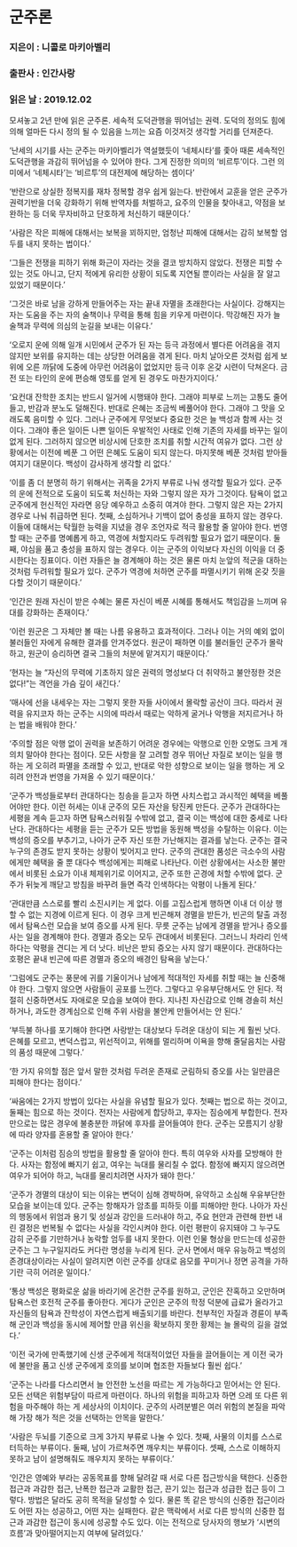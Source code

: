 # 군주론
### 지은이 : 니콜로 마키아벨리
### 출판사 : 인간사랑
### 읽은 날 : 2019.12.02

모셔놓고 2년 만에 읽은 군주론. 세속적 도덕관행을 뛰어넘는 권력. 도덕의 정의도 힘에 의해 얼마든 다시 정의 될 수 있음을 느끼는 요즘 이것저것 생각할 거리를 던져준다.

‘난세의 시기를 사는 군주는 마키아벨리가 역설했듯이 ‘네체시타’를 좇아 때론 세속적인 도덕관행을 과감히 뛰어넘을 수 있어야 한다. 그게 진정한 의미의 ‘비르투’이다. 그런 의미에서 ‘네체시타’는 ‘비르투’의 대전제에 해당하는 셈이다’

‘반란으로 상실한 정복지를 재차 정복할 경우 쉽게 잃는다. 반란에서 교훈을 얻은 군주가 권력기반을 더욱 강화하기 위해 반역자를 처벌하고, 요주의 인물을 찾아내고, 약점을 보완하는 등 더욱 무자비하고 단호하게 처신하기 때문이다.’

‘사람은 작은 피해에 대해서는 보복을 꾀하지만, 엄청난 피해에 대해서는 감히 보복할 엄두를 내지 못하는 법이다.’

‘그들은 전쟁을 피하기 위해 화근이 자라는 것을 결코 방치하지 않았다. 전쟁은 피할 수 있는 것도 아니고, 단지 적에게 유리한 상황이 되도록 지연될 뿐이라는 사실을 잘 알고 있었기 때문이다.’

‘그것은 바로 남을 강하게 만들어주는 자는 끝내 자멸을 초래한다는 사실이다. 강해지는 자는 도움을 주는 자의 술책이나 무력을 통해 힘을 키우게 마련이다. 막강해진 자가 늘 술책과 무력에 의심의 눈길을 보내는 이유다.’

‘오로지 운에 의해 일개 시민에서 군주가 된 자는 등극 과정에서 별다른 어려움을 겪지 않지만 보위를 유지하는 데는 상당한 어려움을 겪게 된다. 마치 날아오른 것처럼 쉽게 보위에 오른 까닭에 도중에 아무런 어려움이 없었지만 등극 이후 온갖 시련이 닥쳐온다. 금전 또는 타인의 운에 편승해 영토를 얻게 된 경우도 마찬가지이다.’

‘요컨대 잔학한 조치는 반드시 일거에 시행돼야 한다. 그래야 피부로 느끼는 고통도 줄어들고, 반감과 분노도 덜해진다. 반대로 은혜는 조금씩 베풀어야 한다. 그래야 그 맛을 오래도록 음미할 수 있다. 그러나 군주에게 무엇보다 중요한 것은 늘 백성과 함께 사는 것이다. 그래야 좋은 일이든 나쁜 일이든 우발적인 사태로 인해 기존의 자세를 바꾸는 일이 없게 된다. 그러하지 않으면 비상시에 단호한 조치를 취할 시간적 여유가 없다. 그런 상황에서는 이전에 베푼 그 어떤 은혜도 도움이 되지 않는다. 마지못해 베푼 것처럼 받아들여지기 대문이다. 백성이 감사하게 생각할 리 없다.’

‘이를 좀 더 분명히 하기 위해서는 귀족을 2가지 부류로 나눠 생각할 필요가 있다. 군주의 운에 전적으로 도움이 되도록 처신하는 자와 그렇지 않은 자가 그것이다. 탐욕이 없고 군주에게 헌신적인 자라면 응당 예우하고 소중히 여겨야 한다. 그렇지 않은 자는 2가지 경우로 나눠 취급하면 된다. 첫째, 소심하거나 기백이 없어 충성을 표하지 않는 경우다. 이들에 대해서는 탁월한 능력을 지녔을 경우 조언자로 적극 활용할 줄 알아야 한다. 번영할 때는 군주를 명예롭게 하고, 역경에 처할지라도 두려워할 필요가 없기 때문이다. 둘째, 야심을 품고 충성을 표하지 않는 경우다. 이는 군주의 이익보다 자신의 이익을 더 중시한다는 징표이다. 이런 자들은 늘 경계해야 하는 것은 물론 마치 눈앞의 적군을 대하는 것처럼 두려워할 필요가 있다. 군주가 역경에 처하면 군주를 파멸시키기 위해 온갖 짓을 다할 것이기 때문이다.’

‘인간은 원래 자신이 받은 수혜는 물론 자신이 베푼 시혜를 통해서도 책임감을 느끼며 유대를 강화하는 존재이다.’

‘이런 원군은 그 자체만 볼 때는 나름 유용하고 효과적이다. 그러나 이는 거의 예외 없이 불러들인 자에게 유해한 결과를 안겨주었다. 원군이 패하면 이를 불러들인 군주가 몰락하고, 원군이 승리하면 결국 그들의 처분에 맡겨지기 때문이다.’

‘현자는 늘 “자신의 무력에 기초하지 않은 권력의 명성보다 더 취약하고 불안정한 것은 없다!”는 격언을 가슴 깊이 새긴다.’

‘매사에 선을 내세우는 자는 그렇지 못한 자들 사이에서 몰락할 공산이 크다. 따라서 권력을 유지코자 하는 군주는 시의에 따라서 때로는 악하게 굴거나 악행을 저지르거나 하는 법을 배워야 한다.’

‘주의할 점은 악행 없이 권력을 보존하기 어려운 경우에는 악행으로 인한 오명도 크게 개의치 말아야 한다는 점이다. 모든 사항을 잘 고려할 경우 뛰어난 자질로 보이는 일을 행하는 게 오히려 파멸을 초래할 수 있고, 반대로 악한 성향으로 보이는 일을 행하는 게 오히려 안전과 번영을 가져올 수 있기 때문이다.’

‘군주가 백성들로부터 관대하다는 칭송을 듣고자 하면 사치스럽고 과시적인 혜택을 베풀어야만 한다. 이런 허세는 이내 군주의 모든 자산을 탕진케 만든다.
군주가 관대하다는 세평을 계속 듣고자 하면 탐욕스러워질 수밖에 없고, 결국 이는 백성에 대한 중세로 나타난다. 관대하다는 세평을 듣는 군주가 모든 방법을 동원해 백성을 수탈하는 이유다. 이는 백성의 증오를 부추기고, 나아가 군주 자신 또한 가난해지는 결과를 낳는다. 군주는 결국 누구의 존경도 받지 못하는 상황이 빚어지고 만다. 군주의 관대한 품성은 극소수의 사람에게만 혜택을 줄 뿐 대다수 백성에게는 피해로 나타난다. 이런 상황에서는 사소한 불만에서 비롯된 소요가 이내 체제위기로 이어지고, 군주 또한 곤경에 처할 수밖에 없다. 군주가 뒤늦게 깨닫고 방침을 바꾸려 들면 즉각 인색하다는 악평이 나돌게 된다.’

‘관대만큼 스스로를 빨리 소진시키는 게 없다. 이를 고집스럽게 행하면 이내 더 이상 행할 수 없는 지경에 이르게 된다. 이 경우 크게 빈곤해져 경멸을 받든가, 빈곤의 탈출 과정에서 탐욕스런 모습을 보여 증오를 사게 된다. 무릇 군주는 남에게 경멸을 받거나 증오를 사는 일을 경계해야 한다. 경멸과 증오는 모두 관대에서 비롯된다. 그러느니 차라리 인색하다는 악평을 견디는 게 더 낫다. 비난은 받되 증오는 사지 않기 때문이다. 관대하다는 호평은 끝내 빈곤에 따른 경멸과 증오의 배경인 탐욕을 낳는다.’

‘그럼에도 군주는 풍문에 귀를 기울이거나 남에게 적대적인 자세를 취할 때는 늘 신중해야 한다. 그렇지 않으면 사람들이 공포를 느낀다. 그렇다고 우유부단해서도 안 된다. 적절히 신중하면서도 자애로운 모습을 보여야 한다. 지나친 자신감으로 인해 경솔히 처신하거나, 과도한 경계심으로 인해 주위 사람을 불안케 만들어서는 안 된다.’

‘부득불 하나를 포기해야 한다면 사랑받는 대상보다 두려운 대상이 되는 게 훨씬 낫다. 은혜를 모르고, 변덕스럽고, 위선적이고, 위해를 멀리하며 이욕을 향해 줄달음치는 사람의 품성 때문에 그렇다.’

‘한 가지 유의할 점은 앞서 말한 것처럼 두려운 존재로 군림하되 증오를 사는 일만큼은 피해야 한다는 점이다.’

‘싸움에는 2가지 방법이 있다는 사실을 유념할 필요가 있다. 첫째는 법으로 하는 것이고, 둘째는 힘으로 하는 것이다. 전자는 사람에게 합당하고, 후자는 짐승에게 부합한다. 전자만으로는 많은 경우에 불충분한 까닭에 후자를 끌어들여야 한다. 군주는 모름지기 상황에 따라 양자를 혼용할 줄 알아야 한다.’

‘군주는 이처럼 짐승의 방법을 활용할 줄 알아야 한다. 특히 여우와 사자를 모방해야 한다. 사자는 함정에 빠지기 쉽고, 여우는 늑대를 물리칠 수 없다. 함정에 빠지지 않으려면 여우가 되어야 하고, 늑대를 물리치려면 사자가 돼야 한다.’

‘군주가 경멸의 대상이 되는 이유는 변덕이 심해 경박하며, 유약하고 소심해 우유부단한 모습을 보이는데 있다. 군주는 항해자가 암초를 피하듯 이를 피해야만 한다. 나아가 자신의 행동에서 위엄과 용기 및 성실과 강인을 드러내야 하고, 주요 현안과 관련해 한번 내린 결정은 번복될 수 없다는 사실을 각인시켜야 한다. 이런 평판이 유지돼야 그 누구도 감히 군주를 기만하거나 농락할 엄두를 내지 못한다. 이런 인물 형상을 만드는데 성공한 군주는 그 누구일지라도 커다란 명성을 누리게 된다. 군사 면에서 매우 유능하고 백성의 존경대상이라는 사실이 알려지면 이런 군주를 상대로 음모를 꾸미거나 정면 공격을 가하기란 극히 어려운 일이다.’

‘통상 백성은 평화로운 삶을 바라기에 온건한 군주를 원하고, 군인은 잔혹하고 오만하며 탐욕스런 호전적 군주를 좋아한다. 게다가 군인은 군주의 학정 덕분에 급료가 올라가고 자신들의 탐욕과 잔학성이 자연스럽게 배출되기를 바란다. 천부적인 자질과 경륜이 부족해 군인과 백성을 동시에 제어할 만큼 위신을 확보하지 못한 황제는 늘 몰락의 길을 걸었다.’

‘이전 국가에 만족했기에 신생 군주에게 적대적이었던 자들을 끌어들이는 게 이전 국가에 불만을 품고 신생 군주에게 호의를 보이며 협조한 자들보다 훨씬 쉽다.’

‘군주는 나라를 다스리면서 늘 안전한 노선을 따르는 게 가능하다고 믿어서는 안 된다. 모든 선택은 위험부담이 따르게 마련이다. 하나의 위험을 피하고자 하면 으레 또 다른 위험을 마주해야 하는 게 세상사의 이치이다. 군주의 사려분별은 여러 위험의 본질을 파악해 가장 해가 적은 것을 선택하는 안목을 말한다.’

‘사람은 두뇌를 기준으로 크게 3가지 부류로 나눌 수 있다. 첫째, 사물의 이치를 스스로 터득하는 부류이다. 둘째, 남이 가르쳐주면 깨우치는 부류이다. 셋째, 스스로 이해하지 못하고 남이 설명해줘도 깨우치지 못하는 부류이다.’

‘인간은 영예와 부라는 공동목표를 향해 달려갈 때 서로 다른 접근방식을 택한다. 신중한 접근과 과감한 접근, 난폭한 접근과 교활한 접근, 끈기 있는 접근과 성급한 접근 등이 그렇다. 방법은 달라도 공히 목적을 달성할 수 있다. 물론 똑 같은 방식의 신중한 접근이라도 어떤 자는 성공하고, 어떤 자는 실패한다. 같은 맥락에서 서로 다른 방식의 신중한 접근과 과감한 접근이 동시에 성공할 수도 있다. 이는 전적으로 당사자의 행보가 ‘시변의 흐름’과 맞아떨어지는지 여부에 달려있다.’